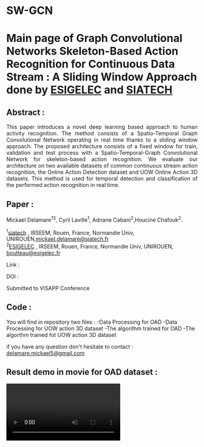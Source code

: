 # SW-GCN

# Main page of Graph Convolutional Networks Skeleton-Based Action Recognition for Continuous Data Stream : A Sliding Window Approach done by [ESIGELEC](https://www.esigelec.fr/) and [SIATECH](https://www.siatech.fr/)


 


## Abstract :
<p style="text-align:justify";>
This paper introduces a novel deep learning based approach to human activity recognition. The method consists of a Spatio-Temporal Graph Convolutional Network  operating in real time thanks to a sliding window approach. The proposed architecture consists of a fixed window for train, validation and test process with a Spatio-Temporal-Graph Convolutional Network for skeleton-based action recognition. We evaluate our architecture on two available datasets of common continuous stream action recognition, the Online Action Detection dataset and UOW Online Action 3D datasets. This method is used for temporal detection and classification of the performed action recognition in real time.</p>

## Paper :

Mickael Delamare<sup>1</sup><sup>3</sup>, Cyril Laville<sup>1</sup>, Adnane Cabani<sup>2</sup>,Houcine Chafouk<sup>2</sup>.  

<sup>1</sup>[siatech](https://www.siatech.fr/) , IRSEEM, Rouen, France, Normandie Univ, UNIROUEN,mickael.delamare@siatech.fr   
<sup>2</sup>[ESIGELEC](http://www.esigelec.fr/) , IRSEEM, Rouen, France, Normandie Univ, UNIROUEN, boutteau@esigelec.fr

Link : 

DOI : 

Submitted to VISAPP Conference

## Code :
You will find in repository two files : 
  -Data Processing for OAD 
  -Data Processing for UOW action 3D dataset
  -The algorithm trained for OAD
  -The algorthm trained fot UOW action 3D dataset
  
if you have any question don't hesitate to contact : delamare.mickael5@gmail.com

## Result demo in movie for OAD dataset :

<video controls="controls">
  <source type="video/mp4" src="Films et TV 2020-09-25 14-24-14_Trim.mp4"></source>
    <p>Your browser does not support the video element.</p>
</video>


